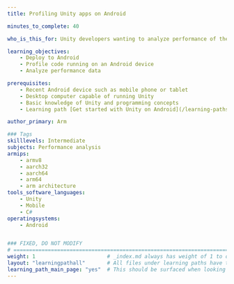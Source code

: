 ```yaml
---
title: Profiling Unity apps on Android

minutes_to_complete: 40

who_is_this_for: Unity developers wanting to analyze performance of their apps on Android devices

learning_objectives: 
    - Deploy to Android
    - Profile code running on an Android device
    - Analyze performance data

prerequisites:
    - Recent Android device such as mobile phone or tablet
    - Desktop computer capable of running Unity
    - Basic knowledge of Unity and programming concepts
    - Learning path [Get started with Unity on Android](/learning-paths/smartphones-and-mobile/get-started-with-unity-on-android)

author_primary: Arm

### Tags
skilllevels: Intermediate
subjects: Performance analysis
armips:
    - armv8
    - aarch32
    - aarch64
    - arm64
    - arm architecture
tools_software_languages:
    - Unity
    - Mobile
    - C#
operatingsystems:
    - Android


### FIXED, DO NOT MODIFY
# ================================================================================
weight: 1                       # _index.md always has weight of 1 to order correctly
layout: "learningpathall"       # All files under learning paths have this same wrapper
learning_path_main_page: "yes"  # This should be surfaced when looking for related content. Only set for _index.md of learning path content.
---
```

